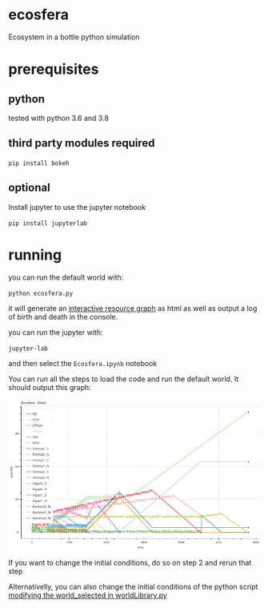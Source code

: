 # ecosfera

Ecosystem in a bottle python simulation

# prerequisites

## python

tested with python 3.6 and 3.8

## third party modules required

`pip install bokeh`

## optional

Install jupyter to use the jupyter notebook

`pip install jupyterlab`

# running

you can run the default world with:

`python ecosfera.py`

it will generate an [interactive resource graph](ecosfera_world.html) as html as well as output
a log of birth and death in the console.

you can run the jupyter with:

`jupyter-lab`

and then select the `Ecosfera.ipynb` notebook

You can run all the steps to load the code and run the default world. It should
output this graph:

![Ecosfera Default World Graph](images/ecosfera_default_jupyter.png?raw=true "Ecosfera Default World")

If you want to change the initial conditions, do so on step 2 and rerun that step

Alternativelly, you can also change the initial conditions of the python script
[modifying the world_selected in worldLibrary.py](https://github.com/quimnuss/ecosfera/blob/master/worldLibrary.py#L4)
